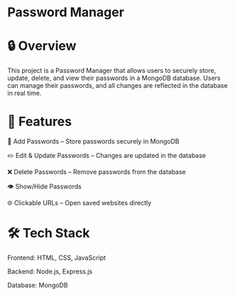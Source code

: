 # Password Manager

# 🔒 Overview

This project is a Password Manager that allows users to securely store, update, delete, and view their passwords in a MongoDB database. Users can manage their passwords, and all changes are reflected in the database in real time.

# 🚀 Features

🔑 Add Passwords – Store passwords securely in MongoDB

✏️ Edit & Update Passwords – Changes are updated in the database

❌ Delete Passwords – Remove passwords from the database

👁️ Show/Hide Passwords

🌐 Clickable URLs – Open saved websites directly

# 🛠️ Tech Stack

Frontend: HTML, CSS, JavaScript

Backend: Node.js, Express.js

Database: MongoDB
